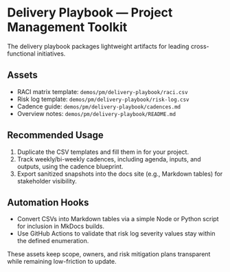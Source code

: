# Delivery Playbook — Project Management Toolkit

The delivery playbook packages lightweight artifacts for leading cross-functional initiatives.

## Assets

- RACI matrix template: `demos/pm/delivery-playbook/raci.csv`
- Risk log template: `demos/pm/delivery-playbook/risk-log.csv`
- Cadence guide: `demos/pm/delivery-playbook/cadences.md`
- Overview notes: `demos/pm/delivery-playbook/README.md`

## Recommended Usage

1. Duplicate the CSV templates and fill them in for your project.
2. Track weekly/bi-weekly cadences, including agenda, inputs, and outputs, using the cadence blueprint.
3. Export sanitized snapshots into the docs site (e.g., Markdown tables) for stakeholder visibility.

## Automation Hooks

- Convert CSVs into Markdown tables via a simple Node or Python script for inclusion in MkDocs builds.
- Use GitHub Actions to validate that risk log severity values stay within the defined enumeration.

These assets keep scope, owners, and risk mitigation plans transparent while remaining low-friction to update.
